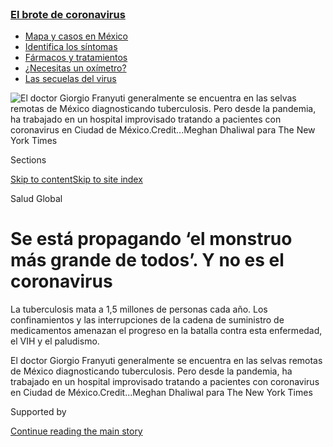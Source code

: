 <div id="app">

<div>

<div>

<div>

</div>

<div data-aria-hidden="false">

<div id="site-content" data-role="main">

<div>

<div class="css-1aor85t" style="opacity:0.000000001;z-index:-1;visibility:hidden">

<div class="css-1hqnpie">

<div class="css-epjblv">

<span class="css-17xtcya">[Ciencia y
Tecnología](/es/section/ciencia-y-tecnologia)</span><span class="css-x15j1o">|</span><span class="css-fwqvlz">Se
está propagando ‘el monstruo más grande de todos’. Y no es el
coronavirus</span>

</div>

<div class="css-k008qs">

<div class="css-1iwv8en">

<span class="css-18z7m18"></span>

<div>

</div>

</div>

<span class="css-1n6z4y">https://nyti.ms/3ioZTuH</span>

<div class="css-1705lsu">

<div class="css-4xjgmj">

<div class="css-4skfbu" data-role="toolbar" data-aria-label="Social Media Share buttons, Save button, and Comments Panel with current comment count" data-testid="share-tools">

  - 
  - 
  - 
  - 
    
    <div class="css-6n7j50">
    
    </div>

  - 
  - 

</div>

</div>

</div>

</div>

</div>

</div>

<div class="css-11qgg8s">

<div class="css-l9svim">

### [<span class="css-pa1jbp"><span class="css-1rxm0ex">El brote de</span><span class="css-1rxm0ex"> coronavirus</span></span>](https://www.nytimes3xbfgragh.onion/es/spotlight/coronavirus?name=styln-coronavirus-es&region=TOP_BANNER&variant=undefined&block=storyline_menu_recirc&action=click&pgtype=Article&impression_id=174ec720-e3a1-11ea-88c0-59664f00d216)

  - <span class="css-ousu42">[Mapa y casos en
    México](https://www.nytimes3xbfgragh.onion/es/interactive/2020/espanol/america-latina/coronavirus-en-mexico.html?name=styln-coronavirus-es&region=TOP_BANNER&variant=undefined&block=storyline_menu_recirc&action=click&pgtype=Article&impression_id=174eee30-e3a1-11ea-88c0-59664f00d216)</span>
  - <span class="css-ousu42">[Identifica los
    síntomas](https://www.nytimes3xbfgragh.onion/es/interactive/2020/08/06/espanol/ciencia-y-tecnologia/tengo-covid-19-sintomas.html?name=styln-coronavirus-es&region=TOP_BANNER&variant=undefined&block=storyline_menu_recirc&action=click&pgtype=Article&impression_id=174eee31-e3a1-11ea-88c0-59664f00d216)</span>
  - <span class="css-ousu42">[Fármacos y
    tratamientos](https://www.nytimes3xbfgragh.onion/es/interactive/2020/science/coronavirus-tratamientos-curas.html?name=styln-coronavirus-es&region=TOP_BANNER&variant=undefined&block=storyline_menu_recirc&action=click&pgtype=Article&impression_id=174f1540-e3a1-11ea-88c0-59664f00d216)</span>
  - <span class="css-ousu42">[¿Necesitas un
    oxímetro?](https://www.nytimes3xbfgragh.onion/es/2020/04/29/espanol/estilos-de-vida/oximetro-para-que-sirve.html?name=styln-coronavirus-es&region=TOP_BANNER&variant=undefined&block=storyline_menu_recirc&action=click&pgtype=Article&impression_id=174f1541-e3a1-11ea-88c0-59664f00d216)</span>
  - <span class="css-ousu42">[Las secuelas del
    virus](https://www.nytimes3xbfgragh.onion/es/2020/07/02/espanol/ciencia-y-tecnologia/sobrevivientes-coronavirus-recuperacion.html?name=styln-coronavirus-es&region=TOP_BANNER&variant=undefined&block=storyline_menu_recirc&action=click&pgtype=Article&impression_id=174f1542-e3a1-11ea-88c0-59664f00d216)</span>

</div>

</div>

<div id="fullBleedHeaderContent">

<div class="css-n4ws9g">

![<span class="css-16f3y1r e13ogyst0" data-aria-hidden="true">El doctor
Giorgio Franyuti generalmente se encuentra en las selvas remotas de
México diagnosticando tuberculosis. Pero desde la pandemia, ha
trabajado en un hospital improvisado tratando a pacientes con
coronavirus en Ciudad de
México.</span><span class="css-cnj6d5 e1z0qqy90" itemprop="copyrightHolder"><span class="css-1ly73wi e1tej78p0">Credit...</span><span><span>Meghan
Dhaliwal para The New York
Times</span></span></span>](https://static01.graylady3jvrrxbe.onion/images/2020/08/04/science/04SCI-VIRUS-GLOBAL-ES-00/merlin_174091377_bd123d23-7d76-4af5-b50f-3ea3a28ecc3f-articleLarge.jpg?quality=75&auto=webp&disable=upscale)

</div>

<div class="css-3z92zw">

<div class="css-6cn7ki">

<div class="NYTAppHideMasthead css-1bcu9v6 e1suatyy0">

<div class="section css-1o1qe8k e1suatyy2">

<div class="css-cu5p7t er09x8g0">

<div class="css-6n7j50">

</div>

<span class="css-1dv1kvn">Sections</span>

[Skip to content](#site-content)[Skip to site index](#site-index)

</div>

<div class="css-10698na e1huz5gh0">

</div>

</div>

</div>

Salud
Global

<div class="css-1sojcmr ehdk2mb0">

# Se está propagando ‘el monstruo más grande de todos’. Y no es el coronavirus

</div>

La tuberculosis mata a 1,5 millones de personas cada año. Los
confinamientos y las interrupciones de la cadena de suministro de
medicamentos amenazan el progreso en la batalla contra esta enfermedad,
el VIH y el paludismo.

</div>

</div>

<div class="css-nwzfg5 e1gnum310">

<span class="css-1f9pvn2 ciencia-y-tecnologia">El doctor Giorgio
Franyuti generalmente se encuentra en las selvas remotas de México
diagnosticando tuberculosis. Pero desde la pandemia, ha trabajado en un
hospital improvisado tratando a pacientes con coronavirus en Ciudad de
México.</span><span class="css-cnj6d5 e1z0qqy90" itemprop="copyrightHolder"><span class="css-1ly73wi e1tej78p0">Credit...</span><span><span>Meghan
Dhaliwal para The New York Times</span></span></span>

</div>

<div id="sponsor-wrapper" class="css-1hyfx7x">

<div id="sponsor-slug" class="css-19vbshk">

Supported by

</div>

[Continue reading the main
story](#after-sponsor)

<div id="sponsor" class="ad sponsor-wrapper" style="text-align:center;height:100%;display:block">

</div>

<div id="after-sponsor">

</div>

</div>

<div class="css-1wx1auc e1gnum311">

<div class="css-18e8msd">

<div class="css-vp77d3 epjyd6m0">

<div class="css-1baulvz">

Por [<span class="css-1baulvz last-byline" itemprop="name">Apoorva
Mandavilli</span>](https://www.nytimes3xbfgragh.onion/by/apoorva-mandavilli)

</div>

</div>

  - 
    
    <div class="css-ld3wwf e16638kd2">
    
    Publicado 5 de agosto de 2020Actualizado 10 de agosto de
    2020
    
    </div>

  - 
    
    <div class="css-4xjgmj">
    
    <div class="css-pvvomx" data-role="toolbar" data-aria-label="Social Media Share buttons, Save button, and Comments Panel with current comment count" data-testid="share-tools">
    
      - 
      - 
      - 
      - 
        
        <div class="css-6n7j50">
        
        </div>
    
      - 
      - 
    
    </div>
    
    </div>

</div>

<div class="css-tk9fsr">

[Read in
English](https://www.nytimes3xbfgragh.onion/2020/08/03/health/coronavirus-tuberculosis-aids-malaria.html "Read in English")

</div>

</div>

</div>

<div class="section meteredContent css-1r7ky0e" name="articleBody" itemprop="articleBody">

<div class="css-1fanzo5 StoryBodyCompanionColumn">

<div class="css-53u6y8">

[Regístrate para recibir nuestro
boletín](https://www.nytimes3xbfgragh.onion/newsletters/el-times) con
lo mejor de The New York Times.

-----

Comienza con una fiebre ligera y malestar general; después, una tos
dolorosa y dificultad para respirar. Las multitudes favorecen el
contagio y lo propagan en las personas cercanas. Contener un brote
requiere de rastreo de contactos, así como aislamiento y tratamiento de
la enfermedad durante semanas o meses.

Esta enfermedad traicionera ha llegado a todos los rincones del planeta.
Es la tuberculosis, la enfermedad infecciosa más mortal del mundo, la
cual cobra la vida de 1,5 millones de personas anualmente.

Hasta este año, la tuberculosis y sus aliados mortales, el VIH y el
paludismo, estaban ausentes. La cantidad total de víctimas de cada
enfermedad a lo largo de la década anterior estuvo en su punto más bajo
en 2018, el último año del que se tienen registros disponibles.

Pero ahora, a medida que la pandemia del coronavirus se propaga por el
mundo, consumiendo los recursos mundiales en materia de salud, estos
adversarios continuamente olvidados están de regreso.

</div>

</div>

<div class="css-1fanzo5 StoryBodyCompanionColumn">

<div class="css-53u6y8">

“La COVID-19 amenaza con arruinar todos nuestros esfuerzos y devolvernos
al punto en el que estábamos hace 20 años”, dijo Pedro L. Alonso,
director del Programa Mundial sobre Paludismo de la Organización Mundial
de la Salud.

No es solo que el coronavirus ha provocado que los científicos desvíen
su atención de la tuberculosis, el VIH y el paludismo. Los
confinamientos, en especial en partes de África, Asia y América Latina,
han levantado barreras infranqueables para pacientes que deben viajar a
fin de conseguir diagnósticos o medicamentos, de acuerdo con entrevistas
con más de una veintena de funcionarios de salud pública, médicos y
pacientes de todo el mundo.

El temor al coronavirus y el cierre de las clínicas han mantenido
alejados a muchos pacientes que luchan contra el VIH, la tuberculosis y
el paludismo, mientras que las restricciones a los viajes por aire o por
mar han limitado gravemente la entrega de medicamentos en las regiones
más afectadas.

Aproximadamente el 80 por ciento de los programas para atender la
tuberculosis, el VIH y el paludismo en todo el mundo han [reportado
interrupciones](https://www.theglobalfund.org/en/covid-19/news/2020-06-17-global-fund-survey-majority-of-hiv-tb-and-malaria-programs-face-disruptions-as-a-result-of-covid-19/)
en los servicios y una de cada cuatro personas que viven con VIH ha
reportado problemas para acceder a medicamentos, de acuerdo con ONUSIDA.
Las interrupciones o retrasos en el tratamiento podrían provocar
resistencia a los medicamentos, algo que ya representa un gran problema
en muchos países.

</div>

</div>

<div class="css-79elbk" data-testid="photoviewer-wrapper">

<div class="css-z3e15g" data-testid="photoviewer-wrapper-hidden">

</div>

<div class="css-1a48zt4 ehw59r15" data-testid="photoviewer-children">

![<span class="css-16f3y1r e13ogyst0" data-aria-hidden="true">A pesar de
la pandemia, Benín fue el primer país en África occidental en distribuir
mosquiteros para prevenir el
paludismo.</span><span class="css-cnj6d5 e1z0qqy90" itemprop="copyrightHolder"><span class="css-1ly73wi e1tej78p0">Credit...</span><span>Yanick
Folly/Agence France-Presse — Getty
Images</span></span>](https://static01.graylady3jvrrxbe.onion/images/2020/07/23/science/04SCI-VIRUS-GLOBAL-ES-01/merlin_172023063_d8d1e991-50c4-4988-a828-f4be5fb5b26e-articleLarge.jpg?quality=75&auto=webp&disable=upscale)

</div>

</div>

<div class="css-1fanzo5 StoryBodyCompanionColumn">

<div class="css-53u6y8">

En India, donde se encuentra aproximadamente el [27 por
ciento](https://www.who.int/tb/publications/global_report/gtbr2018_main_text_28Feb2019.pdf)
de los casos de tuberculosis del mundo, los diagnósticos han caído [casi
un 75 por ciento](https://reports.nikshay.in/Reports/TBNotification)
desde el inicio de la pandemia. En Rusia, las clínicas de VIH [han sido
transformadas para hacer pruebas de
coronavirus](https://www.unaids.org/en/resources/presscentre/featurestories/2020/may/20200514_russian-federation-covid19).

</div>

</div>

<div class="css-1fanzo5 StoryBodyCompanionColumn">

<div class="css-53u6y8">

La temporada de paludismo ha comenzado en África, donde ocurre el 90 por
ciento de los fallecimientos en el mundo a causa de esta enfermedad,
pero las estrategias habituales de prevención (distribución de
mosquiteros tratados con insecticida y aplicación de pesticidas en
aerosol) [han sido
restringidas](https://www.who.int/emergencies/diseases/novel-coronavirus-2019/question-and-answers-hub/q-a-detail/malaria-and-the-covid-19-pandemic)
a causa de los cierres.

De acuerdo con un
[cálculo](http://www.stoptb.org/assets/documents/news/Modeling%20Report_1%20May%202020_FINAL.pdf),
un cierre de tres meses en distintas partes del mundo y un retorno
gradual a la normalidad a lo largo de diez meses podría tener como
consecuencia un aumento de 6,3 millones de casos de tuberculosis y 1,4
millones de fallecimientos a causa de esta enfermedad.

Una interrupción de seis meses de la terapia antirretroviral podría
derivar en más de [500.000 fallecimientos
adicionales](https://www.who.int/es/news-room/detail/11-05-2020-the-cost-of-inaction-covid-19-related-service-disruptions-could-cause-hundreds-of-thousands-of-extra-deaths-from-hiv)
por enfermedades relacionadas con el VIH, de acuerdo con la OMS. Otro
modelo de la OMS pronosticó que, en el peor de los casos, los
fallecimientos a causa del paludismo [podrían duplicarse
a 770.000](https://www.who.int/publications/i/item/the-potential-impact-of-health-service-disruptions-on-the-burden-of-malaria)
por año.

Varios expertos en salud pública, algunos al borde del llanto,
advirtieron que, de continuar las tendencias actuales, el coronavirus
podría retrasar varios años, o incluso décadas, el esmerado progreso en
contra de la tuberculosis, el VIH y el paludismo.

El Fondo Mundial, una sociedad pública y privada para el combate de
estas enfermedades, calcula que mitigar este daño [requerirá al
menos 28.500
millones](https://www.theglobalfund.org/en/news/2020-06-24-global-fund-covid-19-report-deaths-from-hiv-tb-and-malaria-could-almost-double-in-12-months-unless-urgent-action-is-taken/)
de dólares, una cantidad que es poco probable que se
materialice.

## Retrasos en el diagnóstico

</div>

</div>

<div class="css-79elbk" data-testid="photoviewer-wrapper">

<div class="css-z3e15g" data-testid="photoviewer-wrapper-hidden">

</div>

<div class="css-1a48zt4 ehw59r15" data-testid="photoviewer-children">

<div class="css-1xdhyk6 erfvjey0">

<span class="css-1ly73wi e1tej78p0">Image</span>

<div class="css-zjzyr8">

<div data-testid="lazyimage-container" style="height:257.77777777777777px">

</div>

</div>

</div>

<span class="css-16f3y1r e13ogyst0" data-aria-hidden="true">Con la
mayoría de las clínicas privadas cerradas, los pacientes con VIH,
tuberculosis y paludismo tienen pocos lugares a donde ir para el tipo de
atención médica que se ofrece en esta clínica de Médicos sin Fronteras,
en
Nairobi.</span><span class="css-cnj6d5 e1z0qqy90" itemprop="copyrightHolder"><span class="css-1ly73wi e1tej78p0">Credit...</span><span>Brian
Inganga/Associated Press</span></span>

</div>

</div>

<div class="css-1fanzo5 StoryBodyCompanionColumn">

<div class="css-53u6y8">

Si analizamos la historia, el impacto del coronavirus en los pobres será
visible mucho tiempo después de que termine de la pandemia. Por ejemplo,
la crisis socioeconómica en Europa del Este a principios de la década de
1990 derivó en los índices más elevados del mundo de un tipo de
tuberculosis que era resistente a muchos medicamentos, una distinción
dudosa que la región sigue teniendo actualmente.

El punto de inicio de esta terrible cadena de sucesos es la falta de
diagnósticos: mientras más prolongado sea el periodo que una persona
vive sin un diagnóstico, y más tarde el inicio del tratamiento, hay
mayores probabilidades de que la enfermedad infecciosa se propague,
enferme a otras personas y les provoque la muerte.

Para el paludismo, una breve demora en el diagnóstico puede volverse
rápidamente fatal, a veces tras solo 36 horas de una fiebre aguda. “Es
una de esas enfermedades donde no podemos permitirnos esperar”, dijo
Alonso.

Aprensiva por el aumento del paludismo en África occidental, la OMS
ahora considera administrar medicamentos antipalúdicos a poblaciones
enteras, una estrategia de último recurso utilizada durante la epidemia
de ébola en África occidental y la insurgencia de Boko Haram.

En toda la África subsahariana, cada vez menos mujeres acuden a las
clínicas para el diagnóstico del VIH. Una interrupción de seis meses en
el acceso a medicamentos que evitan que las mujeres con VIH positivo que
están embarazadas transmitan la infección a sus bebés en el útero,
podría [incrementar las infecciones de VIH en los
niños](https://reliefweb.int/report/world/estimation-potential-impact-covid-19-responses-hiv-epidemic-analysis-using-goals-model)
hasta en un 139 por ciento en Uganda y 162 por ciento en Malaui, según
ONUSIDA.

La disminución de la capacidad de diagnóstico puede tener el mayor
efecto sobre la tuberculosis, lo que puede conducir a graves
consecuencias para los hogares porque, como el coronavirus, la bacteria
se propaga de manera más eficiente en ambientes cerrados y entre las
personas en contacto cercano.

Cada persona con tuberculosis puede transmitir la enfermedad [a otras 15
personas durante un
año](https://www.who.int/es/news-room/fact-sheets/detail/tuberculosis),
lo que aumenta drásticamente la posibilidad de que las personas se
infecten en espacios cerrados y lo propaguen entre sus comunidades una
vez que finalicen los confinamientos. La perspectiva es especialmente
preocupante en lugares densamente poblados y con altas tasas de
tuberculosis, como las favelas de Río de Janeiro o los barrios
marginales de Sudáfrica.

</div>

</div>

<div class="css-1fanzo5 StoryBodyCompanionColumn">

<div class="css-53u6y8">

“A mayor cantidad de casos sin diagnóstico ni tratamiento, mayores casos
habrá el año siguiente y el posterior”, señaló Lucica Ditiu, quien
dirige la Alianza Stop TB, un consorcio internacional de 1700 grupos que
luchan contra la enfermedad.

La infraestructura construida para diagnosticar el VIH y la tuberculosis
ha sido una ayuda para muchos países que están combatiendo el
coronavirus. GeneXpert, la herramienta utilizada para detectar material
genético de las bacterias de la tuberculosis y del VIH, también puede
amplificar el ácido ribonucleico (ARN) para diagnosticar el coronavirus.

No obstante, ahora muchas clínicas están usando los aparatos únicamente
para detectar el coronavirus. Poner el coronavirus como prioridad sobre
la tuberculosis es “muy tonto desde el punto de vista de la salud
pública”, dijo Ditiu. “En realidad debes ser listo y detectar ambos”.

En un país tras otro, la pandemia ha dado lugar a un [fuerte descenso de
los
diagnósticos](https://www.medrxiv.org/content/10.1101/2020.04.28.20079582v1)
de tuberculosis: una reducción del 70 por ciento en Indonesia, del 50
por ciento en Mozambique y
[Sudáfrica](https://www.nicd.ac.za/wp-content/uploads/2020/05/Impact-of-Covid-19-interventions-on-TB-testing-in-South-Africa-10-May-2020.pdf),
y el 20 por ciento en China, según la
OMS.

</div>

</div>

<div class="css-79elbk" data-testid="photoviewer-wrapper">

<div class="css-z3e15g" data-testid="photoviewer-wrapper-hidden">

</div>

<div class="css-1a48zt4 ehw59r15" data-testid="photoviewer-children">

<div class="css-1xdhyk6 erfvjey0">

<span class="css-1ly73wi e1tej78p0">Image</span>

<div class="css-zjzyr8">

<div data-testid="lazyimage-container" style="height:257.77777777777777px">

</div>

</div>

</div>

<span class="css-16f3y1r e13ogyst0" data-aria-hidden="true">Giorgio
Franyuti dijo que muchos pacientes con tuberculosis en un hospital
improvisado en Ciudad de México estaban siendo diagnosticados
erróneamente con la
COVID-19.</span><span class="css-cnj6d5 e1z0qqy90" itemprop="copyrightHolder"><span class="css-1ly73wi e1tej78p0">Credit...</span><span>Meghan
Dhaliwal para The New York Times</span></span>

</div>

</div>

<div class="css-1fanzo5 StoryBodyCompanionColumn">

<div class="css-53u6y8">

A finales de mayo en México, mientras las infecciones por coronavirus
aumentaban, los diagnósticos de tuberculosis registrados por el gobierno
[cayeron a 263
casos](https://www.gob.mx/salud/acciones-y-programas/direccion-general-de-epidemiologia-boletin-epidemiologico)
de los 1097 registrados en la misma semana del año pasado.

Giorgio Franyuti, director ejecutivo de Medical Impact, una organización
no gubernamental con sede en México, normalmente trabaja en las selvas
remotas del país, donde diagnostica y trata la tuberculosis en el pueblo
lacandón. Incapaz de viajar allí durante la pandemia, ha trabajado en un
hospital militar improvisado que trata a pacientes de la COVID-19 en
Ciudad de México.

</div>

</div>

<div class="css-1fanzo5 StoryBodyCompanionColumn">

<div class="css-53u6y8">

***\[*[*Coronavirus en México: mapa de casos y
fallecimientos*](https://www.nytimes3xbfgragh.onion/es/interactive/2020/espanol/america-latina/coronavirus-en-mexico.html?action=click&module=RelatedLinks&pgtype=Article)*\]***

Allí, ha visto a nueve pacientes con una tos llena de expectoración
—característica de la tuberculosis— que comenzó meses antes pero que
se suponía que tenían la COVID-19. Los pacientes contrajeron el
coronavirus en el hospital y se enfermaron gravemente. Al menos cuatro
han muerto.

“Nadie está haciendo pruebas de tuberculosis en ninguna institución”,
dijo. “La mente de los médicos en México, así como la de quienes toman
las decisiones, está fijada en la COVID-19”.

“La tuberculosis es el monstruo más grande de todos. Si hablamos de
muertes y pandemias”, dijo, la COVID aún no se compara con los “diez
millones de casos al año” de la tuberculosis.

India entró en confinamiento el 24 de marzo, y el gobierno ordenó a los
hospitales públicos que se concentrasen en la COVID-19. Muchos
hospitales [cerraron los servicios
ambulatorios](https://timesofindia.indiatimes.com/india/how-covid-war-is-hurting-indias-non-covid-patients/articleshow/74949121.cms)
para otras enfermedades.

El impacto en los diagnósticos de tuberculosis fue inmediato: el [número
de casos nuevos](https://reports.nikshay.in/Reports/TBNotification)
registrados por el gobierno indio entre el 25 de marzo y el 19 de junio
fue de 60.486, en comparación con 179.792 durante el mismo periodo en
2019.

La pandemia también está reduciendo el suministro de pruebas de
diagnóstico para estas enfermedades asesinas, conforme las empresas
recurren a la fabricación de pruebas más costosas para detectar el
coronavirus. Cepheid, el fabricante de pruebas diagnósticas para la
tuberculosis con sede en California, ha pasado a hacer pruebas de
coronavirus. Las empresas que hacen pruebas de diagnóstico para el
paludismo hacen lo mismo, de acuerdo con Catharina Boehme, directora
ejecutiva de la Fundación para Nuevos Diagnósticos Innovadores.

Las pruebas de coronavirus son mucho más lucrativas, pues tienen un
costo de unos 10 dólares, en comparación con los 18 centavos de una
prueba rápida de paludismo.

</div>

</div>

<div class="css-1fanzo5 StoryBodyCompanionColumn">

<div class="css-53u6y8">

Estas empresas “tienen una gran demanda de pruebas para la COVID-19 en
este momento”, afirmó Madhukar Pai, director del Centro Internacional
McGill para la Tuberculosis en Montreal. “No puedo imaginar que las
enfermedades de la pobreza reciban atención en este
espacio”.

## Tratamiento interrumpido

</div>

</div>

<div class="css-79elbk" data-testid="photoviewer-wrapper">

<div class="css-z3e15g" data-testid="photoviewer-wrapper-hidden">

</div>

<div class="css-1a48zt4 ehw59r15" data-testid="photoviewer-children">

<div class="css-1xdhyk6 erfvjey0">

<span class="css-1ly73wi e1tej78p0">Image</span>

<div class="css-zjzyr8">

<div data-testid="lazyimage-container" style="height:263.5777777777778px">

</div>

</div>

</div>

<span class="css-16f3y1r e13ogyst0" data-aria-hidden="true">Durante el
confinamiento de Nairobi, Thomas Wuoto tuvo que pedir prestado los
medicamentos para el VIH de su esposa y estuvo sin ninguno durante 10
días, lo que lo pone en riesgo de desarrollar resistencia a las
medicinas.</span><span class="css-cnj6d5 e1z0qqy90" itemprop="copyrightHolder"><span class="css-1ly73wi e1tej78p0">Credit...</span><span>Khadija
Farah para The New York Times</span></span>

</div>

</div>

<div class="css-1fanzo5 StoryBodyCompanionColumn">

<div class="css-53u6y8">

La pandemia ha obstaculizado la disponibilidad de medicamentos para el
VIH, la tuberculosis y el paludismo en todo el mundo al interrumpir las
cadenas de suministro, desviar la capacidad de fabricación e imponer
barreras físicas para los pacientes que deben viajar a clínicas
distantes para recoger los medicamentos.

Esta escasez obliga a algunos pacientes a racionar sus medicamentos, lo
que pone en peligro su salud. En Indonesia, la política oficial es
proporcionar un mes de suministro de medicamentos a la vez a los
pacientes con VIH, pero últimamente ha sido difícil conseguir la terapia
antirretroviral fuera de la capital, Yakarta.

Incluso en la ciudad, algunas personas están ampliando el suministro de
un mes a dos, dijo “Davi” Sepi Maulana Ardiansyah, activista del grupo
Inti Muda.

El propio Ardiansyah lo ha hecho, aunque sabe que ha puesto en riesgo su
bienestar. “Esta pandemia y esta falta de disponibilidad de medicamentos
está afectando mucho nuestra salud mental y también nuestra salud”,
dijo.

Durante el encierro en Nairobi, Thomas Wuoto, quien tiene VIH, tomó
prestados medicamentos antirretrovirales de su esposa, quien también
está infectada. Como educador voluntario sobre VIH, Wuoto sabía muy
bien que estaba arriesgándose a desarrollar resistencia a los
medicamentos al mezclar u omitir dosis. Cuando finalmente llegó al
Hospital del Condado de Mbagathi, había pasado diez días sin sus
medicinas para el VIH, la primera vez desde 2002 que había perdido su
terapia.

</div>

</div>

<div class="css-1fanzo5 StoryBodyCompanionColumn">

<div class="css-53u6y8">

Las personas con VIH y tuberculosis que suspenden el tratamiento tienen
más probabilidades de enfermarse a corto plazo. A largo plazo, hay una
consecuencia aún más preocupante: un aumento de las formas de
resistencia a los medicamentos de estas enfermedades. La tuberculosis
que ya es resistente a los medicamentos es una amenaza tan grande que se
vigila a los pacientes muy de cerca durante el tratamiento, una práctica
que en su mayoría ha sido suspendida durante la crisis del coronavirus.

De acuerdo con la OMS, al menos 121 países han notificado una reducción
en la cantidad de pacientes con tuberculosis que acuden a las clínicas
desde que comenzó la pandemia, lo que pone en peligro los logros
alcanzados con tanto esfuerzo.

“Esto es realmente difícil de procesar”, dijo Ditiu. “Se requirió de
mucho trabajo para llegar a donde estamos. No estábamos en la cima de la
montaña, pero estábamos lejos del pie, entonces vino una avalancha y nos
lanzó de nuevo hasta abajo”.

En muchos lugares, los cierres se impusieron con tal rapidez que las
existencias de medicamentos se agotaron rápidamente. México ya tenía
medicinas expiradas en su suministro, pero el problema se ha [exacerbado
por la
pandemia](https://www.reuters.com/article/us-health-coronavirus-lgbt-aids/no-medicine-no-food-coronavirus-restrictions-amplify-health-risks-to-lgbt-people-with-hiv-idUSKBN22W28G),
según Franyuti.

En Brasil, los medicamentos contra el VIH y la tuberculosis son
comprados y distribuidos por el Ministerio de Salud. Pero el coronavirus
está arrasando el país, y la distribución de estos tratamientos se ha
vuelto cada vez más difícil a medida que los trabajadores de la salud
intentan hacer frente a las consecuencias de la pandemia.

“Es un gran desafío logístico lograr que los municipios tengan mayores
existencias para que puedan abastecer”, dijo Betina Durovni, científica
principal de la Fiocruz, un instituto de investigación en
Brasil.

</div>

</div>

<div class="css-79elbk" data-testid="photoviewer-wrapper">

<div class="css-z3e15g" data-testid="photoviewer-wrapper-hidden">

</div>

<div class="css-1a48zt4 ehw59r15" data-testid="photoviewer-children">

<div class="css-1xdhyk6 erfvjey0">

<span class="css-1ly73wi e1tej78p0">Image</span>

<div class="css-zjzyr8">

<div data-testid="lazyimage-container" style="height:257.77777777777777px">

</div>

</div>

</div>

<span class="css-16f3y1r e13ogyst0" data-aria-hidden="true">Algunos
pacientes con coronavirus en Tabatinga, Brasil, son transportados por
vía aérea a Manaos, a aproximadamente 1600 kilómetros de distancia,
para recibir tratamiento, pero muchos se están
quedando.</span><span class="css-cnj6d5 e1z0qqy90" itemprop="copyrightHolder"><span class="css-1ly73wi e1tej78p0">Credit...</span><span>Bruno
Kelly/Reuters</span></span>

</div>

</div>

<div class="css-1fanzo5 StoryBodyCompanionColumn">

<div class="css-53u6y8">

Incluso si, con un poco de ayuda de los grandes organismos de asistencia
humanitaria, los gobiernos estuvieran preparados para comprar
medicamentos con meses de antelación, el suministro mundial podría
agotarse pronto.

La pandemia ha restringido severamente el transporte internacional, lo
que dificulta la disponibilidad no solo de ingredientes químicos y
materias primas, sino también de suministros de embalaje.

“La interrupción de las cadenas de suministro es algo que realmente me
preocupa en el caso del VIH, la tuberculosis y el paludismo”, dijo
Carlos del Rio, presidente del consejo científico asesor del Plan
Presidencial de Emergencia para el Alivio del SIDA de Estados Unidos.

La exageración acerca de la cloroquina como posible tratamiento para el
coronavirus ha llevado al acaparamiento del medicamento en algunos
países como Birmania y ha agotado sus reservas mundiales.

Más del 80 por ciento del suministro global de medicamentos
antirretrovirales proviene de solo ocho empresas indias. Solo el costo
de estos [podría aumentar en 225 millones de
dólares](https://www.unaids.org/en/resources/presscentre/pressreleaseandstatementarchive/2020/june/20200622_availability-and-cost-of-antiretroviral-medicines)
al año debido a la escasez de suministro y mano de obra, interrupciones
del transporte y fluctuaciones monetarias, según ONUSIDA.

También existe un riesgo real de que las empresas indias se vuelquen a
medicamentos más rentables o no puedan satisfacer la demanda mundial
porque los trabajadores migrantes han abandonado las ciudades a medida
que se propaga el virus.

El gobierno indio puede incluso decidir[no exportar medicamentos contra
la
tuberculosis](https://theprint.in/health/india-could-ban-export-of-anti-tb-drugs-as-lockdown-hits-production/406119/),
y así guardar suministros para sus propios ciudadanos.

</div>

</div>

<div class="css-1fanzo5 StoryBodyCompanionColumn">

<div class="css-53u6y8">

“Dependemos mucho de unos cuantos desarrolladores o fabricantes clave
para todos los medicamentos del mundo, y eso debe diversificarse”,
señaló Meg Doherty, quien dirige programas de VIH en la OMS. “Si
hubiera más depósitos de medicamentos desarrollados localmente o
fabricantes farmacéuticos, estarían más cerca de donde se necesitan”.

Las organizaciones de asistencia humanitaria y los gobiernos tratan de
mitigar algunos de los daños mediante la extensión de suministros y el
almacenamiento de medicamentos. En junio, la OMS modificó [su
recomendación](https://www.who.int/news-room/detail/15-06-2020-who-urges-countries-to-enable-access-to-fully-oral-drug-resistant-tb-treatment-regimens)
para el tratamiento de la tuberculosis resistente a los medicamentos. En
lugar de 20 meses de inyecciones, los pacientes ahora pueden tomar
pastillas de nueve a 11 meses. El cambio significa que los pacientes no
tienen que trasladarse a las clínicas, que cada vez están menos
disponibles a causa de los cierres.

Más de la mitad de los 144 países encuestados por la OMS dijeron que
optaron por dar a los pacientes de VIH medicamentos suficientes para al
menos tres meses —seis meses en el caso de algunos países como Sudán del
Sur— y así limitar sus viajes a los hospitales. Pero no queda claro qué
tan exitosos han sido esos esfuerzos.

En algunos países, como Filipinas, los organizaciones no gubernamentales
han organizado depósitos para que los pacientes recojan píldoras
antirretrovirales o han hecho arreglos para [dejarlas en las casas de
los
pacientes](https://www.unaids.org/en/resources/presscentre/featurestories/2020/april/20200408_philippines).

En algunos países, como Sudáfrica, la mayoría de los pacientes ya
recogen los medicamentos en centros comunitarios en lugar de hospitales,
aseguró Salim S. Abdool Karim, experto en salud mundial en Sudáfrica y
presidente de un comité asesor del gobierno sobre la COVID-19. “Esa ha
sido una ventaja importante en cierto modo”.

## ‘¿Qué es lo que no estamos haciendo bien?’

</div>

</div>

<div class="css-79elbk" data-testid="photoviewer-wrapper">

<div class="css-z3e15g" data-testid="photoviewer-wrapper-hidden">

</div>

<div class="css-1a48zt4 ehw59r15" data-testid="photoviewer-children">

<div class="css-1xdhyk6 erfvjey0">

<span class="css-1ly73wi e1tej78p0">Image</span>

<div class="css-zjzyr8">

<div data-testid="lazyimage-container" style="height:580px">

</div>

</div>

</div>

<span class="css-16f3y1r e13ogyst0" data-aria-hidden="true">El Hospital
Central Sally Mugabe, en Harare, donde trabaja Tapiwa Mungofa, ha
cerrado su servicio ambulatorio, donde los pacientes con tuberculosis y
VIH recibían sus
medicamentos.</span><span class="css-cnj6d5 e1z0qqy90" itemprop="copyrightHolder"><span class="css-1ly73wi e1tej78p0">Credit...</span><span>Cynthia
R. Matonhodze para The New York Times</span></span>

</div>

</div>

<div class="css-1fanzo5 StoryBodyCompanionColumn">

<div class="css-53u6y8">

La pandemia ha expuesto fisuras profundas en los sistemas de salud de
muchos países.

En Zimbabue, el personal de los hospitales públicos trabajaba en turnos
reducidos incluso antes de la pandemia, porque el gobierno no podía
pagar sus salarios completos. Algunos hospitales como el Hospital
Central Sally Mugabe, en Harare —que funcionaba a la mitad de su
capacidad debido a la escasez de agua y otros problemas— desde entonces
ha cerrado sus departamentos ambulatorios, donde los pacientes de
tuberculosis y VIH recibían sus medicamentos.

</div>

</div>

<div class="css-1fanzo5 StoryBodyCompanionColumn">

<div class="css-53u6y8">

“Los hospitales funcionan en modo de emergencia”, dijo Tapiwa Mungofa,
médico del Hospital Sally Mugabe.

La situación no es mejor en KwaZulu-Natal, la provincia que tiene la
mayor prevalencia de VIH en Sudáfrica. Zolelwa Sifumba era una
adolescente cuando vio imágenes de pacientes esqueléticos que morían de
sida. En los últimos años, nuevamente está volviendo a ver pacientes con
sida en ese estado en KwaZulu-Natal.

“Vemos a personas que llegan en un estado en el que básicamente se
encuentran a las puertas de la muerte”, dijo. “¿Qué es lo que no estamos
haciendo bien?”.

El coronavirus está diezmando algunas partes remotas del mundo, pero su
propia lejanía hace que sea imposible medir el impacto de la pandemia en
estos otros grandes asesinos infecciosos.

La ciudad de Tabatinga en Amazonas, el estado más grande de Brasil, está
a más de 1600 kilómetros de la ciudad más cercana con unidad de cuidados
intensivos, Manaos. El gobierno ha usado aviones para transportar
pacientes con coronavirus a Manaos, pero se han quedado muchos casos,
dijo Marcelo Cordeiro-Santos, investigador de la Fundación de Medicina
Tropical en Manaos.

Los hospitales están administrando cloroquina a personas con la
COVID-19, por recomendación del Ministerio de Salud de Brasil, a pesar
de que la evidencia sugiere que no ayuda, e incluso puede ser dañino.

La
[cloroquina](https://www.nytimes3xbfgragh.onion/es/2020/07/23/espanol/america-latina/bolivia-cloro-coronavirus-ivermectina.html)
también es un medicamento crucial para la malaria, y su uso
indiscriminado puede conducir a la resistencia al medicamento, advirtió
Cordeiro-Santos, con posibles consecuencias graves para las personas
infectadas en el futuro. Pero también dijo que es posible que la
distribución generalizada de la cloroquina pueda ayudar a proteger a los
residentes de Amazonas del paludismo.

</div>

</div>

<div class="css-1fanzo5 StoryBodyCompanionColumn">

<div class="css-53u6y8">

Otros expertos dijeron que esperan que la pandemia de coronavirus tenga
algún lado bueno.

Las agencias de ayuda han recomendado durante mucho tiempo que los
países compren medicamentos a granel y proporcionen suministro de
varios meses a sus ciudadanos. Algunos gobiernos ahora consideran
hacerlo con el VIH, según Doherty, de la OMS.

Los proveedores de atención médica también están adoptando videollamadas
o llamadas telefónicas para aconsejar y tratar a los pacientes, lo que a
muchas personas les resulta mucho más fácil que viajar a clínicas
distantes.

“A veces los sistemas son difíciles de cambiar”, dijo Del Rio, “pero
creo que no hay nada mejor que una crisis para cambiar el sistema,
¿cierto?”.

Lynsey Chutel colaboró con este reportaje desde
Johannesburgo.

</div>

</div>

<div class="css-79elbk" data-testid="photoviewer-wrapper">

<div class="css-z3e15g" data-testid="photoviewer-wrapper-hidden">

</div>

<div class="css-1a48zt4 ehw59r15" data-testid="photoviewer-children">

<div class="css-1xdhyk6 erfvjey0">

<span class="css-1ly73wi e1tej78p0">Image</span>

<div class="css-zjzyr8">

<div data-testid="lazyimage-container" style="height:257.77777777777777px">

</div>

</div>

</div>

<span class="css-16f3y1r e13ogyst0" data-aria-hidden="true">Algunas
áreas remotas en Brasil están siendo diezmadas por el coronavirus, pero
su lejanía hace que el impacto de otros grandes asesinos sea imposible
de
medir.</span><span class="css-cnj6d5 e1z0qqy90" itemprop="copyrightHolder"><span class="css-1ly73wi e1tej78p0">Credit...</span><span>Tarso
Sarraf/Agence France-Presse — Getty Images</span></span>

</div>

</div>

<div class="css-1fanzo5 StoryBodyCompanionColumn">

<div class="css-53u6y8">

Apoorva Mandavilli es reportera del Times y se especializa en la ciencia
y la salud global. En 2019 ganó el premio Victor Cohn a la excelencia en
la elaboración de informes sobre ciencias médicas.
[@apoorva\_nyc](https://twitter.com/apoorva_nyc)

</div>

</div>

<div>

</div>

</div>

<div>

</div>

<div>

</div>

<div>

</div>

<div>

<div id="bottom-wrapper" class="css-1ede5it">

<div id="bottom-slug" class="css-l9onyx">

Advertisement

</div>

[Continue reading the main
story](#after-bottom)

<div id="bottom" class="ad bottom-wrapper" style="text-align:center;height:100%;display:block;min-height:90px">

</div>

<div id="after-bottom">

</div>

</div>

</div>

</div>

</div>

## Site Index

<div>

</div>

## Site Information Navigation

  - [© <span>2020</span> <span>The New York Times
    Company</span>](https://help.nytimes3xbfgragh.onion/hc/en-us/articles/115014792127-Copyright-notice)

<!-- end list -->

  - [NYTCo](https://www.nytco.com/)
  - [Contact
    Us](https://help.nytimes3xbfgragh.onion/hc/en-us/articles/115015385887-Contact-Us)
  - [Work with us](https://www.nytco.com/careers/)
  - [Advertise](https://nytmediakit.com/)
  - [T Brand Studio](http://www.tbrandstudio.com/)
  - [Your Ad
    Choices](https://www.nytimes3xbfgragh.onion/privacy/cookie-policy#how-do-i-manage-trackers)
  - [Privacy](https://www.nytimes3xbfgragh.onion/privacy)
  - [Terms of
    Service](https://help.nytimes3xbfgragh.onion/hc/en-us/articles/115014893428-Terms-of-service)
  - [Terms of
    Sale](https://help.nytimes3xbfgragh.onion/hc/en-us/articles/115014893968-Terms-of-sale)
  - [Site
    Map](https://spiderbites.nytimes3xbfgragh.onion)
  - [Help](https://help.nytimes3xbfgragh.onion/hc/en-us)
  - [Subscriptions](https://www.nytimes3xbfgragh.onion/subscription?campaignId=37WXW)

</div>

</div>

</div>

</div>
